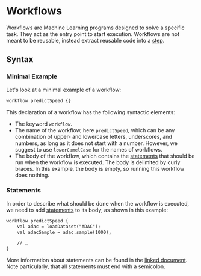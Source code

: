 # Workflows

Workflows are Machine Learning programs designed to solve a specific task. They act as the entry point to start execution. Workflows are not meant to be reusable, instead extract reusable code into a [step][steps].

## Syntax

### Minimal Example

Let's look at a minimal example of a workflow:

```txt
workflow predictSpeed {}
```

This declaration of a workflow has the following syntactic elements:

- The keyword `workflow`.
- The name of the workflow, here `predictSpeed`, which can be any combination of upper- and lowercase letters, underscores, and numbers, as long as it does not start with a number. However, we suggest to use `lowerCamelCase` for the names of workflows.
- The body of the workflow, which contains the [statements][statements] that should be run when the workflow is executed. The body is delimited by curly braces. In this example, the body is empty, so running this workflow does nothing.

### Statements

In order to describe what should be done when the workflow is executed, we need to add [statements][statements] to its body, as shown in this example:

```txt
workflow predictSpeed {
    val adac = loadDataset("ADAC");
    val adacSample = adac.sample(1000);

    // …
}
```

More information about statements can be found in the [linked document][statements]. Note particularly, that all statements must end with a semicolon.

[steps]: steps.md
[statements]: statements.md
